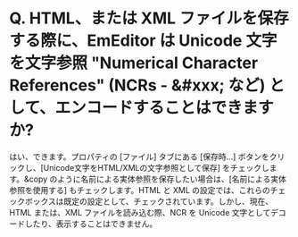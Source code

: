 # Q. HTML、または XML ファイルを保存する際に、EmEditor は Unicode 文字を文字参照 "Numerical Character References" (NCRs - &\#xxx; など) として、エンコードすることはできますか?

はい、できます。プロパティの \[ファイル\] タブにある \[保存時...\]
ボタンをクリックし、\[Unicode文字をHTML/XMLの文字参照として保存\]
をチェックします。&copy のように名前による実体参照を保存したい場合は、\[名前による実体参照を使用する\]
もチェックします。HTML と XML の設定では、これらのチェックボックスは既定の設定として、チェックされています。しかし、現在、HTML または、XML ファイルを読み込む際、NCR を Unicode 文字としてデコードしたり、表示することはできません。